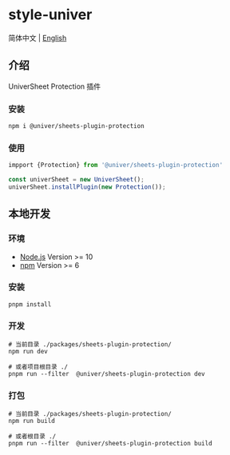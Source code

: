 # style-univer

简体中文 | [English](./README.md)

## 介绍

UniverSheet Protection 插件

### 安装

```bash
npm i @univer/sheets-plugin-protection
```

### 使用

```js
impport {Protection} from '@univer/sheets-plugin-protection'

const univerSheet = new UniverSheet();
univerSheet.installPlugin(new Protection());
```

## 本地开发

### 环境

-   [Node.js](https://nodejs.org/en/) Version >= 10
-   [npm](https://www.npmjs.com/) Version >= 6

### 安装

```
pnpm install
```

### 开发

```
# 当前目录 ./packages/sheets-plugin-protection/
npm run dev

# 或者项目根目录 ./
pnpm run --filter  @univer/sheets-plugin-protection dev
```

### 打包

```
# 当前目录 ./packages/sheets-plugin-protection/
npm run build

# 或者根目录 ./
pnpm run --filter  @univer/sheets-plugin-protection build
```
